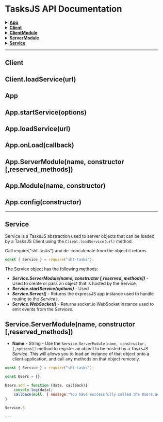 # TasksJS API Documentation

<details>
   <summary><b><a href="https://github.com/Odion100/TasksJS/tasksjs2.0/API.md#app">App</a></b></summary>
    
- [**.startService(options)**](https://github.com/Odion100/TasksJS/tasksjs2.0/API.md#appstartserviceoptions) 
- [**.loadService(url)**](https://github.com/Odion100/TasksJS/tasksjs2.0/API.md#apploadserviceurl) 
- [**.onLoad(callback)**](https://github.com/Odion100/TasksJS/tasksjs2.0/API.md#apponloadcallback) 
- [**.ServerModule(name, constructor [,reserved_methods])**]() 
- [**.Module(name, constructor)**](https://github.com/Odion100/TasksJS/tasksjs2.0/API.md#appmodulename-constructor) 
- [**.config(constructor)**](https://github.com/Odion100/TasksJS/tasksjs2.0/API.md#appconfigconstructor) 
- [**.on(event, callback)**]() 
- [**.emit(event, payload)**]()

</details>

<details>
   <summary><b><a href="https://github.com/Odion100/TasksJS/tasksjs2.0/API.md#client">Client</a></b></summary>
    
- [**.loadService(url)**]() 

</details>

<details>
   <summary><b><a href="https://github.com/Odion100/TasksJS/tasksjs2.0/API.md">ClientModule</a></b></summary>
    
- [**[method]([,args...] [,callback])**]() 
- [**.on(name, constructor [,options])**]() 
- [**.emit()**]()  

</details>

<details>
   <summary><b><a href="https://github.com/Odion100/TasksJS/tasksjs2.0/API.md">ServerModule</a></b></summary>
    
- [**[method]([,args...] [,callback])**]() 
- [**.on(name, constructor [,options])**]() 
- [**.emit()**]()  

</details>

<details>
   <summary><b><a href="https://github.com/Odion100/TasksJS/tasksjs2.0/API.md#service">Service</a></b></summary>
    
- [**.startService(options)**]() 
- [**.ServerModule(name, constructor [,options])**]() 
- [**.Server()**]() 
- [**.WebSocket()**]() 

</details>

---

## Client


##
Client.loadService(url)
---

## App


## App.startService(options)


## App.loadService(url)


## App.onLoad(callback)


## App.ServerModule(name, constructor [,reserved_methods])

## App.Module(name, constructor)

## App.config(constructor)




---

## Service
Service is a TasksJS abstraction used to server objects that can be loaded by a TasksJS Client using the `Client.loadService(url)` method.

Call require("sht-tasks") and de-concatenate from the object it returns.

```javascript
const { Service } = require("sht-tasks");
```
The Service object has the following methods:

- ***Service.ServerModule(name, constructor [,reserved_methods])*** - Used to create or pass an object that is hosted by the Service. 
- ***Service.startService(options)*** - Used
- ***Service.Server()*** - Returns the expressJS app instance used to handle routing to the *Services*. 
- ***Service.WebSocket()*** - Returns socket.io WebSocket instance used to emit events from the *Services*. 

## Service.ServerModule(name, constructor [,reserved_methods])
- **Name** - String - 
Use the ```Service.ServerModule(name, constructor, [,options])``` method to register an object to be hosted by a *TasksJS Service*. This will allows you to load an instance of that object onto a client application, and call any methods on that object remotely.

```javascript
const { Service } = require("sht-tasks");

const Users = {};

Users.add = function (data, callback){
    console.log(data);
    callback(null, { message:"You have successfully called the Users.add method" });
}

Service.S

---

